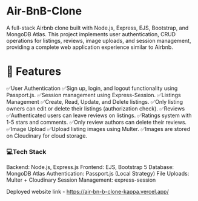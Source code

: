 # Air-BnB-Clone


A full-stack Airbnb clone built with Node.js, Express, EJS, Bootstrap, and MongoDB Atlas. This project implements user authentication, CRUD operations for listings, reviews, image uploads, and session management, providing a complete web application experience similar to Airbnb.

# 🚀 Features

✅User Authentication
✅Sign up, login, and logout functionality using Passport.js.
✅Session management using Express-Session.
✅Listings Management
✅Create, Read, Update, and Delete listings.
✅Only listing owners can edit or delete their listings (authorization check).
✅Reviews
✅Authenticated users can leave reviews on listings.
✅Ratings system with 1-5 stars and comments.
✅Only review authors can delete their reviews.
✅Image Upload
✅Upload listing images using Multer.
✅Images are stored on Cloudinary for cloud storage.



### 💻Tech Stack

Backend: Node.js, Express.js
Frontend: EJS, Bootstrap 5
Database: MongoDB Atlas
Authentication: Passport.js (Local Strategy)
File Uploads: Multer + Cloudinary
Session Management: express-session



Deployed website link - https://air-bn-b-clone-kappa.vercel.app/
